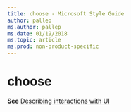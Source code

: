 ```yaml
---
title: choose - Microsoft Style Guide
author: pallep
ms.author: pallep
ms.date: 01/19/2018
ms.topic: article
ms.prod: non-product-specific
---
```


# choose

**See** [Describing interactions with UI](~/procedures-instructions/describing-interactions-with-ui.md)
